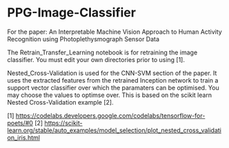 # PPG-Image-Classifier
For the paper: An Interpretable Machine Vision Approach to Human Activity Recognition using Photoplethysmograph Sensor Data

The Retrain_Transfer_Learning notebook is for retraining the image classifier. You must edit your own directories prior to using [1]. 

Nested_Cross-Validation is used for the CNN-SVM section of the paper. It uses the extracted features from the retrained Inception network to train a support vector classifier over which the paramaters can be optimised. You may choose the values to optimse over. This is based on the scikit learn Nested Cross-Validation example [2]. 


[1] https://codelabs.developers.google.com/codelabs/tensorflow-for-poets/#0
[2] https://scikit-learn.org/stable/auto_examples/model_selection/plot_nested_cross_validation_iris.html
